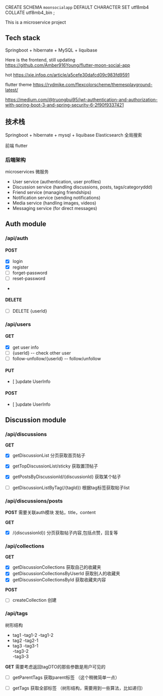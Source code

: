 CREATE SCHEMA `moonsocialapp` DEFAULT CHARACTER SET utf8mb4 COLLATE utf8mb4_bin ;

This is a microservice project

## Tech stack
Springboot + hibernate + MySQL + liquibase

Here is the frontend, still updating 
https://github.com/Amber916Young/flutter-moon-social-app

hot
https://xie.infoq.cn/article/a5cefe30dafcd09c983fd9591

flutter theme
https://rydmike.com/flexcolorscheme/themesplayground-latest/


https://medium.com/@truongbui95/jwt-authentication-and-authorization-with-spring-boot-3-and-spring-security-6-2f90f9337421


## 技术栈
Springboot + hibernate + mysql + liquibase
Elasticsearch 全局搜索

前端 flutter

### 后端架构
microservices 微服务
- User service (authentication, user profiles)
- Discussion service (handling discussions, posts, tags/categoryddd)
- Friend service (managing friendships)
- Notification service (sending notifications)
- Media service (handling images, videos)
- Messaging service (for direct messages)

## Auth module

### /api/auth

#### POST

- [x] login
- [x] register
- [ ] forget-password
- [ ] reset-password
- 
#### DELETE
- [ ] DELETE {userId}

### /api/users

#### GET

- [x] get user info
- [ ] {userId}  -- check other user
- [ ] follow-unfollow/{userId}  -- follow/unfollow

#### PUT

- [ ]update UserInfo 

#### POST

- [ ]update UserInfo


## Discussion module

### /api/discussions 

**GET**
- [x] getDiscussionList 分页获取首页帖子
- [x] getTopDiscussionList/sticky  获取置顶帖子
- [x] getPostsByDiscussionId/{discussionId}  获取某个帖子
- [ ] getDiscussionListByTag(/{tagId}) 根据tag标签获取帖子list



### /api/discussions/posts

**POST**  需要关联auth模块
发帖，title，content

**GET**
- [x] /{discussionId}) 分页获取帖子内容,包括点赞，回复等


### /api/collections

**GET**
- [x] getDiscussionCollections 获取自己的收藏夹
- [x] getDiscussionCollectionsByUserId 获取别人的收藏夹
- [x] getDiscussionCollectionsById 获取收藏夹内容

**POST**
- [ ] createCollection 创建



### /api/tags
树形结构
- tag1
  -tag1-2
  -tag1-2
- tag2
  -tag2-1
- tag3
  -tag3-1           
  -tag3-2      
  -tag3-3


**GET**
需要考虑返回tagDTO的那些参数是用户可见的

- [ ] getParentTags 获取parent标签 （这个稍微简单一点）
- [ ] getTags 获取全部标签 （树形结构，需要用到一些算法，比如递归）

